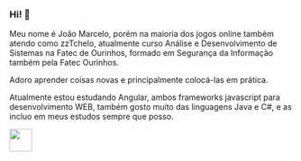 ### Hi! 👋

Meu nome é João Marcelo, porém na maioria dos jogos online também atendo como zzTchelo, atualmente curso Análise e Desenvolvimento de Sistemas na Fatec de Ourinhos, formado em Segurança da Informação também pela Fatec Ourinhos.

Adoro aprender coisas novas e principalmente colocá-las em prática.

Atualmente estou estudando Angular, ambos frameworks javascript para desenvolvimento WEB, também gosto muito das linguagens Java e C#, e as incluo em meus estudos sempre que posso.

<picture>
  <img height="40" src="https://github-readme-stats.vercel.app/api?username=zzTchelo&hide=contribs,rps&theme=dark">
</picture>

<!-- 
  ![zzTchelo's GitHub stats](https://github-readme-stats.vercel.app/api?username=zzTchelo&hide=contribs,rps)
  ![zzTchelo's GitHub stats](https://github-readme-stats.vercel.app/api?username=zzTchelo&show_icons=true&theme=dark)
  [![Top Langs](https://github-readme-stats.vercel.app/api/top-langs/?username=zzTchelo&layout=donut)](https://github.com/zzTchelo/github-readme-stats)
  ![Top Langs](https://github-readme-stats.vercel.app/api/top-langs/?username=zzTchelo&layout=compact&theme=dark)
-->

<!--
**zzTchelo/zztchelo** is a ✨ _special_ ✨ repository because its `README.md` (this file) appears on your GitHub profile.

Here are some ideas to get you started:

- 🔭 I’m currently working on ...
- 🌱 I’m currently learning ...
- 👯 I’m looking to collaborate on ...
- 🤔 I’m looking for help with ...
- 💬 Ask me about ...
- 📫 How to reach me: ...
- 😄 Pronouns: ...
- ⚡ Fun fact: ...
-->

